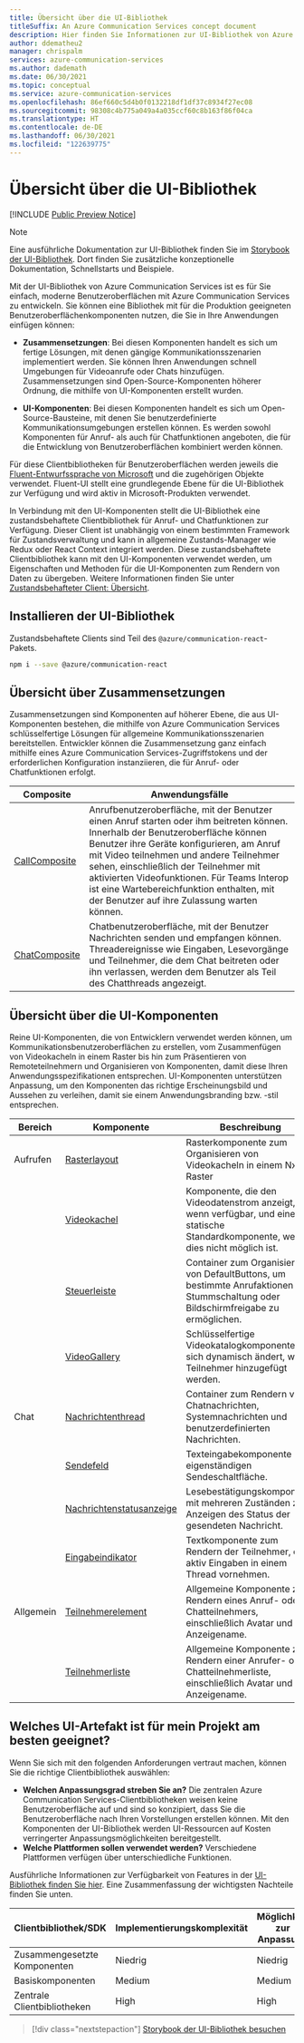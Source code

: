 ```yaml
---
title: Übersicht über die UI-Bibliothek
titleSuffix: An Azure Communication Services concept document
description: Hier finden Sie Informationen zur UI-Bibliothek von Azure Communication Services.
author: ddematheu2
manager: chrispalm
services: azure-communication-services
ms.author: dademath
ms.date: 06/30/2021
ms.topic: conceptual
ms.service: azure-communication-services
ms.openlocfilehash: 86ef660c5d4b0f0132218df1df37c8934f27ec08
ms.sourcegitcommit: 98308c4b775a049a4a035ccf60c8b163f86f04ca
ms.translationtype: HT
ms.contentlocale: de-DE
ms.lasthandoff: 06/30/2021
ms.locfileid: "122639775"
---
```

# <a name="ui-library-overview"></a>Übersicht über die UI-Bibliothek

[!INCLUDE [Public Preview Notice](../../includes/public-preview-include.md)]

> [!NOTE]
> Eine ausführliche Dokumentation zur UI-Bibliothek finden Sie im [Storybook der UI-Bibliothek](https://azure.github.io/communication-ui-library). Dort finden Sie zusätzliche konzeptionelle Dokumentation, Schnellstarts und Beispiele.

Mit der UI-Bibliothek von Azure Communication Services ist es für Sie einfach, moderne Benutzeroberflächen mit Azure Communication Services zu entwickeln. Sie können eine Bibliothek mit für die Produktion geeigneten Benutzeroberflächenkomponenten nutzen, die Sie in Ihre Anwendungen einfügen können:

- **Zusammensetzungen**: Bei diesen Komponenten handelt es sich um fertige Lösungen, mit denen gängige Kommunikationsszenarien implementiert werden.
  Sie können Ihren Anwendungen schnell Umgebungen für Videoanrufe oder Chats hinzufügen.
  Zusammensetzungen sind Open-Source-Komponenten höherer Ordnung, die mithilfe von UI-Komponenten erstellt wurden.

- **UI-Komponenten**: Bei diesen Komponenten handelt es sich um Open-Source-Bausteine, mit denen Sie benutzerdefinierte Kommunikationsumgebungen erstellen können.
  Es werden sowohl Komponenten für Anruf- als auch für Chatfunktionen angeboten, die für die Entwicklung von Benutzeroberflächen kombiniert werden können.

Für diese Clientbibliotheken für Benutzeroberflächen werden jeweils die [Fluent-Entwurfssprache von Microsoft](https://developer.microsoft.com/fluentui/) und die zugehörigen Objekte verwendet. Fluent-UI stellt eine grundlegende Ebene für die UI-Bibliothek zur Verfügung und wird aktiv in Microsoft-Produkten verwendet.

In Verbindung mit den UI-Komponenten stellt die UI-Bibliothek eine zustandsbehaftete Clientbibliothek für Anruf- und Chatfunktionen zur Verfügung.
Dieser Client ist unabhängig von einem bestimmten Framework für Zustandsverwaltung und kann in allgemeine Zustands-Manager wie Redux oder React Context integriert werden.
Diese zustandsbehaftete Clientbibliothek kann mit den UI-Komponenten verwendet werden, um Eigenschaften und Methoden für die UI-Komponenten zum Rendern von Daten zu übergeben. Weitere Informationen finden Sie unter [Zustandsbehafteter Client: Übersicht](https://azure.github.io/communication-ui-library/?path=/story/stateful-client-what-is-stateful--page).

## <a name="installing-ui-library"></a>Installieren der UI-Bibliothek

Zustandsbehaftete Clients sind Teil des `@azure/communication-react`-Pakets. 

```bash
npm i --save @azure/communication-react
```

## <a name="composites-overview"></a>Übersicht über Zusammensetzungen

Zusammensetzungen sind Komponenten auf höherer Ebene, die aus UI-Komponenten bestehen, die mithilfe von Azure Communication Services schlüsselfertige Lösungen für allgemeine Kommunikationsszenarien bereitstellen.
Entwickler können die Zusammensetzung ganz einfach mithilfe eines Azure Communication Services-Zugriffstokens und der erforderlichen Konfiguration instanziieren, die für Anruf- oder Chatfunktionen erfolgt.

| Composite    | Anwendungsfälle  | 
| ------------ | ---------- |
| [CallComposite](https://azure.github.io/communication-ui-library/?path=/story/composites-call--basic-example) | Anrufbenutzeroberfläche, mit der Benutzer einen Anruf starten oder ihm beitreten können. Innerhalb der Benutzeroberfläche können Benutzer ihre Geräte konfigurieren, am Anruf mit Video teilnehmen und andere Teilnehmer sehen, einschließlich der Teilnehmer mit aktivierten Videofunktionen. Für Teams Interop ist eine Wartebereichfunktion enthalten, mit der Benutzer auf ihre Zulassung warten können. |
| [ChatComposite](https://azure.github.io/communication-ui-library/?path=/story/composites-chat--basic-example)    | Chatbenutzeroberfläche, mit der Benutzer Nachrichten senden und empfangen können. Threadereignisse wie Eingaben, Lesevorgänge und Teilnehmer, die dem Chat beitreten oder ihn verlassen, werden dem Benutzer als Teil des Chatthreads angezeigt.                                                                                                                          |

## <a name="ui-component-overview"></a>Übersicht über die UI-Komponenten

Reine UI-Komponenten, die von Entwicklern verwendet werden können, um Kommunikationsbenutzeroberflächen zu erstellen, vom Zusammenfügen von Videokacheln in einem Raster bis hin zum Präsentieren von Remoteteilnehmern und Organisieren von Komponenten, damit diese Ihren Anwendungsspezifikationen entsprechen.
UI-Komponenten unterstützen Anpassung, um den Komponenten das richtige Erscheinungsbild und Aussehen zu verleihen, damit sie einem Anwendungsbranding bzw. -stil entsprechen.

| Bereich    | Komponente    | Beschreibung       |
| ------- | ------------ | ----------------- |
| Aufrufen | [Rasterlayout](https://azure.github.io/communication-ui-library/?path=/story/ui-components-gridlayout--grid-layout)                | Rasterkomponente zum Organisieren von Videokacheln in einem NxN-Raster                                            |
|         | [Videokachel](https://azure.github.io/communication-ui-library/?path=/story/ui-components-videotile--video-tile)                   | Komponente, die den Videodatenstrom anzeigt, wenn verfügbar, und eine statische Standardkomponente, wenn dies nicht möglich ist.        |
|         | [Steuerleiste](https://azure.github.io/communication-ui-library/?path=/story/ui-components-controlbar--control-bar)                | Container zum Organisieren von DefaultButtons, um bestimmte Anrufaktionen wie Stummschaltung oder Bildschirmfreigabe zu ermöglichen. |
|         | [VideoGallery](https://azure.github.io/communication-ui-library/?path=/story/ui-components-video-gallery--video-gallery)                                           | Schlüsselfertige Videokatalogkomponente, die sich dynamisch ändert, wenn Teilnehmer hinzugefügt werden.               |
| Chat    | [Nachrichtenthread](https://azure.github.io/communication-ui-library/?path=/story/ui-components-messagethread--message-thread)       | Container zum Rendern von Chatnachrichten, Systemnachrichten und benutzerdefinierten Nachrichten.                          |
|         | [Sendefeld](https://azure.github.io/communication-ui-library/?path=/story/ui-components-sendbox--send-box)                         | Texteingabekomponente mit eigenständigen Sendeschaltfläche.                                                   |
|         | [Nachrichtenstatusanzeige](https://azure.github.io/communication-ui-library/?path=/story/ui-components-messagestatusindicator--message-status-indicator)        | Lesebestätigungskomponente mit mehreren Zuständen zum Anzeigen des Status der gesendeten Nachricht.                                   |
|         | [Eingabeindikator](https://azure.github.io/communication-ui-library/?path=/story/ui-components-typingindicator--typing-indicator) | Textkomponente zum Rendern der Teilnehmer, die aktiv Eingaben in einem Thread vornehmen.                      |
| Allgemein  | [Teilnehmerelement](https://azure.github.io/communication-ui-library/?path=/story/ui-components-participantitem--participant-item) | Allgemeine Komponente zum Rendern eines Anruf- oder Chatteilnehmers, einschließlich Avatar und Anzeigename.            |
|         | [Teilnehmerliste](https://azure.github.io/communication-ui-library/?path=/story/ui-components-participantlist--participant-list)                                 | Allgemeine Komponente zum Rendern einer Anrufer- oder Chatteilnehmerliste, einschließlich Avatar und Anzeigename.       |

## <a name="what-ui-artifact-is-best-for-my-project"></a>Welches UI-Artefakt ist für mein Projekt am besten geeignet?

Wenn Sie sich mit den folgenden Anforderungen vertraut machen, können Sie die richtige Clientbibliothek auswählen:

- **Welchen Anpassungsgrad streben Sie an?** Die zentralen Azure Communication Services-Clientbibliotheken weisen keine Benutzeroberfläche auf und sind so konzipiert, dass Sie die Benutzeroberfläche nach Ihren Vorstellungen erstellen können. Mit den Komponenten der UI-Bibliothek werden UI-Ressourcen auf Kosten verringerter Anpassungsmöglichkeiten bereitgestellt.
- **Welche Plattformen sollen verwendet werden?** Verschiedene Plattformen verfügen über unterschiedliche Funktionen.

Ausführliche Informationen zur Verfügbarkeit von Features in der [UI-Bibliothek finden Sie hier](https://azure.github.io/communication-ui-library/?path=/story/use-cases--page). Eine Zusammenfassung der wichtigsten Nachteile finden Sie unten.

| Clientbibliothek/SDK  | Implementierungskomplexität | Möglichkeit zur Anpassung | Aufrufen | Chat | [Teams-Interoperabilität](../teams-interop.md) |
| --------------------- | ------------------------- | --------------------- | ------- | ---- | ----------------------------------------------------------------------------------------------------- |
| Zusammengesetzte Komponenten  | Niedrig                       | Niedrig                   | ✔       | ✔    | ✔                                                                                                     |
| Basiskomponenten       | Medium                    | Medium                | ✔       | ✔    | ✔                                                                                                     |
| Zentrale Clientbibliotheken | High                      | High                  | ✔       | ✔    | ✔                                                                                                     |

> [!div class="nextstepaction"]
> [Storybook der UI-Bibliothek besuchen](https://azure.github.io/communication-ui-library)
